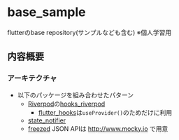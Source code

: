 # base_sample
flutterのbase repository(サンプルなども含む)
※個人学習用

## 内容概要
### アーキテクチャ
- 以下のパッケージを組み合わせたパターン
    - [Riverpod](https://riverpod.dev/)の[hooks_riverpod](https://pub.dev/packages/hooks_riverpod)
        - [flutter_hooks](https://pub.dev/packages/flutter_hooks)は`useProvider()`のためだけに利用
    - [state_notifier]()
    - [freezed](https://pub.dev/packages/freezed)
JSON APIは http://www.mocky.io で用意